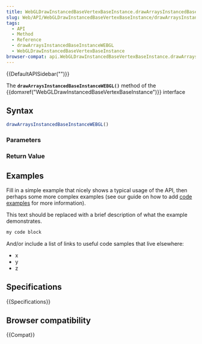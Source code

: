 ```yaml
---
title: WebGLDrawInstancedBaseVertexBaseInstance.drawArraysInstancedBaseInstanceWEBGL()
slug: Web/API/WebGLDrawInstancedBaseVertexBaseInstance/drawArraysInstancedBaseInstanceWEBGL
tags:
  - API
  - Method
  - Reference
  - drawArraysInstancedBaseInstanceWEBGL
  - WebGLDrawInstancedBaseVertexBaseInstance
browser-compat: api.WebGLDrawInstancedBaseVertexBaseInstance.drawArraysInstancedBaseInstanceWEBGL
---
```

{{DefaultAPISidebar("")}}

The **`drawArraysInstancedBaseInstanceWEBGL()`** method of the {{domxref("WebGLDrawInstancedBaseVertexBaseInstance")}} interface 

## Syntax

```js
drawArraysInstancedBaseInstanceWEBGL()
```

### Parameters



### Return Value



## Examples

Fill in a simple example that nicely shows a typical usage of the API, then perhaps some more complex examples (see our guide on how to add [code examples](/en-US/docs/MDN/Contribute/Structures/Code_examples) for more information).

This text should be replaced with a brief description of what the example demonstrates.

```js
my code block
```

And/or include a list of links to useful code samples that live elsewhere:

*   x
*   y
*   z

## Specifications

{{Specifications}}

## Browser compatibility

{{Compat}}

